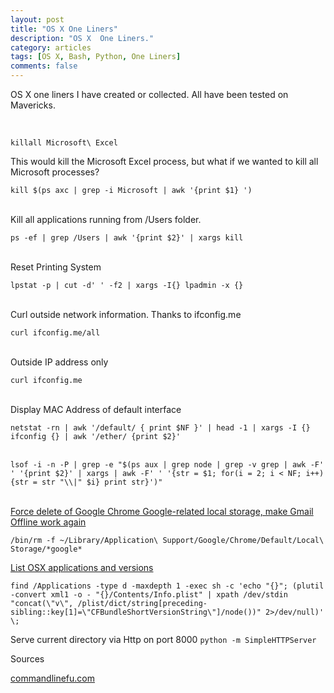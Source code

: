 ```yaml
---
layout: post
title: "OS X One Liners"
description: "OS X  One Liners."
category: articles
tags: [OS X, Bash, Python, One Liners]
comments: false  
---
```

OS X one liners I have created or collected. All have been tested on Mavericks.

<br>


```killall Microsoft\ Excel```  

This would kill the Microsoft Excel process, but what if we wanted to kill all Microsoft processes?

```kill $(ps axc | grep -i Microsoft | awk '{print $1} ')```<br><br>

Kill all applications running from /Users folder.

```ps -ef | grep /Users | awk '{print $2}' | xargs kill```<br><br>

Reset Printing System

```lpstat -p | cut -d' ' -f2 | xargs -I{} lpadmin -x {}```<br><br>

Curl outside network information. Thanks to ifconfig.me

```curl ifconfig.me/all```<br><br>

Outside IP address only

```curl ifconfig.me```<br><br>

Display MAC Address of default interface

```netstat -rn | awk '/default/ { print $NF }' | head -1 | xargs -I {}  ifconfig {} | awk '/ether/ {print $2}'```<br><br>

```lsof -i -n -P | grep -e "$(ps aux | grep node | grep -v grep | awk -F' ' '{print $2}' | xargs | awk -F' ' '{str = $1; for(i = 2; i < NF; i++) {str = str "\\|" $i} print str}')"```
<br><br>

[Force delete of Google Chrome Google-related local storage, make Gmail Offline work again](http://www.commandlinefu.com/commands/view/12410/force-delete-of-google-chrome-google-related-local-storage-make-gmail-offline-work-again) 

```/bin/rm -f ~/Library/Application\ Support/Google/Chrome/Default/Local\ Storage/*google*```


[List OSX applications and versions](http://www.commandlinefu.com/commands/view/12107/list-osx-applications-and-versions.)

```find /Applications -type d -maxdepth 1 -exec sh -c 'echo "{}"; (plutil -convert xml1 -o - "{}/Contents/Info.plist" | xpath /dev/stdin "concat(\"v\", /plist/dict/string[preceding-sibling::key[1]=\"CFBundleShortVersionString\"]/node())" 2>/dev/null)' \;```


Serve current directory via Http on port 8000
```python -m SimpleHTTPServer```



Sources

[commandlinefu.com](http://www.commandlinefu.com)